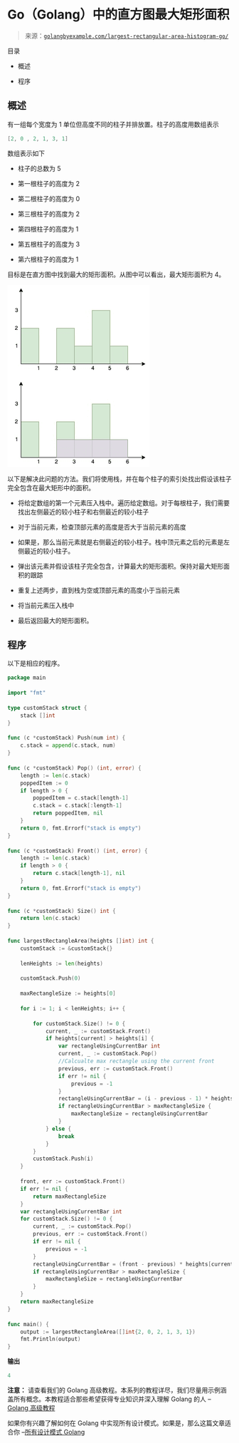 <!--yml

类别：未分类

日期：2024-10-13 06:46:54

-->

# Go（Golang）中的直方图最大矩形面积

> 来源：[`golangbyexample.com/largest-rectangular-area-histogram-go/`](https://golangbyexample.com/largest-rectangular-area-histogram-go/)

目录

+   概述

+   程序

## **概述**

有一组每个宽度为 1 单位但高度不同的柱子并排放置。柱子的高度用数组表示

```go
[2, 0 , 2, 1, 3, 1]
```

数组表示如下

+   柱子的总数为 5

+   第一根柱子的高度为 2

+   第二根柱子的高度为 0

+   第三根柱子的高度为 2

+   第四根柱子的高度为 1

+   第五根柱子的高度为 3

+   第六根柱子的高度为 1

目标是在直方图中找到最大的矩形面积。从图中可以看出，最大矩形面积为 4。

![](img/4ccccd1ceb90e3a1ef0bbed77118cc2a.png)

以下是解决此问题的方法。我们将使用栈，并在每个柱子的索引处找出假设该柱子完全包含在最大矩形中的面积。

+   将给定数组的第一个元素压入栈中。遍历给定数组。对于每根柱子，我们需要找出左侧最近的较小柱子和右侧最近的较小柱子

+   对于当前元素，检查顶部元素的高度是否大于当前元素的高度

+   如果是，那么当前元素就是右侧最近的较小柱子。栈中顶元素之后的元素是左侧最近的较小柱子。

+   弹出该元素并假设该柱子完全包含，计算最大的矩形面积。保持对最大矩形面积的跟踪

+   重复上述两步，直到栈为空或顶部元素的高度小于当前元素

+   将当前元素压入栈中

+   最后返回最大的矩形面积。

## **程序**

以下是相应的程序。

```go
package main

import "fmt"

type customStack struct {
	stack []int
}

func (c *customStack) Push(num int) {
	c.stack = append(c.stack, num)
}

func (c *customStack) Pop() (int, error) {
	length := len(c.stack)
	poppedItem := 0
	if length > 0 {
		poppedItem = c.stack[length-1]
		c.stack = c.stack[:length-1]
		return poppedItem, nil
	}
	return 0, fmt.Errorf("stack is empty")
}

func (c *customStack) Front() (int, error) {
	length := len(c.stack)
	if length > 0 {
		return c.stack[length-1], nil
	}
	return 0, fmt.Errorf("stack is empty")
}

func (c *customStack) Size() int {
	return len(c.stack)
}

func largestRectangleArea(heights []int) int {
	customStack := &customStack{}

	lenHeights := len(heights)

	customStack.Push(0)

	maxRectangleSize := heights[0]

	for i := 1; i < lenHeights; i++ {

		for customStack.Size() != 0 {
			current, _ := customStack.Front()
			if heights[current] > heights[i] {
				var rectangleUsingCurrentBar int
				current, _ := customStack.Pop()
				//Calcualte max rectangle using the current front
				previous, err := customStack.Front()
				if err != nil {
					previous = -1
				}
				rectangleUsingCurrentBar = (i - previous - 1) * heights[current]
				if rectangleUsingCurrentBar > maxRectangleSize {
					maxRectangleSize = rectangleUsingCurrentBar
				}
			} else {
				break
			}
		}
		customStack.Push(i)
	}

	front, err := customStack.Front()
	if err != nil {
		return maxRectangleSize
	}
	var rectangleUsingCurrentBar int
	for customStack.Size() != 0 {
		current, _ := customStack.Pop()
		previous, err := customStack.Front()
		if err != nil {
			previous = -1
		}
		rectangleUsingCurrentBar = (front - previous) * heights[current]
		if rectangleUsingCurrentBar > maxRectangleSize {
			maxRectangleSize = rectangleUsingCurrentBar
		}
	}
	return maxRectangleSize
}

func main() {
	output := largestRectangleArea([]int{2, 0, 2, 1, 3, 1})
	fmt.Println(output)
} 
```

**输出**

```go
4
```

**注意：** 请查看我们的 Golang 高级教程。本系列的教程详尽，我们尽量用示例涵盖所有概念。本教程适合那些希望获得专业知识并深入理解 Golang 的人 – [Golang 高级教程](https://golangbyexample.com/golang-comprehensive-tutorial/)

如果你有兴趣了解如何在 Golang 中实现所有设计模式。如果是，那么这篇文章适合你 –[所有设计模式 Golang](https://golangbyexample.com/all-design-patterns-golang/)


